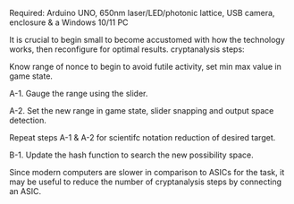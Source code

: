 Required: Arduino UNO, 650nm laser/LED/photonic lattice, USB camera, enclosure & a Windows 10/11 PC

It is crucial to begin small to become accustomed with how the technology works, then reconfigure for optimal results. 
cryptanalysis steps:

Know range of nonce to begin to avoid futile activity, set min max value in game state.


A-1. Gauge the range using the slider.

A-2. Set the new range in game state, slider snapping and output space detection.

Repeat steps A-1 & A-2 for scientifc notation reduction of desired target.

B-1. Update the hash function to search the new possibility space.

Since modern computers are slower in comparison to ASICs for the task, it may be useful to reduce the number of cryptanalysis steps by connecting an ASIC.

